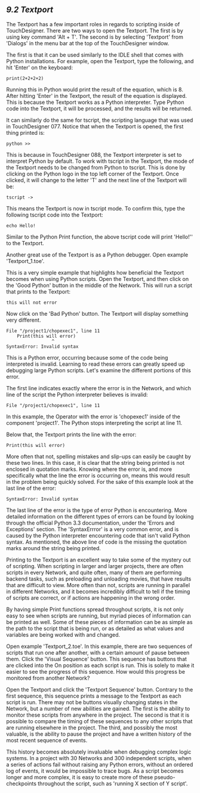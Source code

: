 ## *9.2 Textport*

The Textport has a few important roles in regards to scripting inside of TouchDesigner. There are two ways to open the Textport. The first is by using key command 'Alt + T'. The second is by selecting 'Textport' from 'Dialogs' in the menu bar at the top of the TouchDesigner window.

The first is that it can be used similarly to the IDLE shell that comes with Python installations. For example, open the Textport, type the following, and hit 'Enter' on the keyboard:

~~~~~~~~
print(2+2+2+2)
~~~~~~~~

Running this in Python would print the result of the equation, which is 8. After hitting 'Enter' in the Textport, the result of the equation is displayed. This is because the Textport works as a Python interpreter. Type Python code into the Textport, it will be processed, and the results will be returned.

It can similarly do the same for tscript, the scripting language that was used in TouchDesigner 077. Notice that when the Textport is opened, the first thing printed is:

~~~~~~~~
python >>
~~~~~~~~

This is because in TouchDesigner 088, the Textport interpreter is set to interpret Python by default. To work with tscript in the Textport, the mode of the Textport needs to be changed from Python to tscript. This is done by clicking on the Python logo in the top left corner of the Textport. Once clicked, it will change to the letter 'T' and the next line of the Textport will be:

~~~~~~~~
tscript ->
~~~~~~~~

This means the Textport is now in tscript mode. To confirm this, type the following tscript code into the Textport:

~~~~~~~~
echo Hello!
~~~~~~~~

Similar to the Python Print function, the above tscript code will print 'Hello!'' to the Textport.

Another great use of the Textport is as a Python debugger. Open example 'Textport\_1.toe'.

This is a very simple example that highlights how beneficial the Textport becomes when using Python scripts. Open the Textport, and then click on the 'Good Python' button in the middle of the Network. This will run a script that prints to the Textport:

~~~~~~~~
this will not error
~~~~~~~~

Now click on the 'Bad Python' button. The Textport will display something very different.

~~~~~~~~
File "/project1/chopexec1", line 11
	Print(this will error)
			     ^
SyntaxError: Invalid syntax
~~~~~~~~

This is a Python error, occurring because some of the code being interpreted is invalid. Learning to read these errors can greatly speed up debugging large Python scripts. Let's examine the different portions of this error.

The first line indicates exactly where the error is in the Network, and which line of the script the Python interpreter believes is invalid:

~~~~~~~~
File "/project1/chopexec1", line 11
~~~~~~~~

In this example, the Operator with the error is 'chopexec1' inside of the component 'project1'. The Python stops interpreting the script at line 11.

Below that, the Textport prints the line with the error:

~~~~~~~~
Print(this will error)
~~~~~~~~

More often that not, spelling mistakes and slip-ups can easily be caught by these two lines. In this case, it is clear that the string being printed is not enclosed in quotation marks. Knowing where the error is, and more specifically what the line the error is occurring on, means this would result in the problem being quickly solved. For the sake of this example look at the last line of the error:

~~~~~~~~
SyntaxError: Invalid syntax
~~~~~~~~

The last line of the error is the type of error Python is encountering. More detailed information on the different types of errors can be found by looking through the official Python 3.3 documentation, under the 'Errors and Exceptions' section. The 'SyntaxErrror' is a very common error, and is caused by the Python interpreter encountering code that isn't valid Python syntax. As mentioned, the above line of code is the missing the quotation marks around the string being printed.

Printing to the Textport is an excellent way to take some of the mystery out of scripting. When scripting in larger and larger projects, there are often scripts in every Network, and quite often, many of them are performing backend tasks, such as preloading and unloading movies, that have results that are difficult to view. More often than not, scripts are running in parallel in different Networks, and it becomes incredibly difficult to tell if the timing of scripts are correct, or if actions are happening in the wrong order.

By having simple Print functions spread throughout scripts, it is not only easy to see when scripts are running, but myriad pieces of information can be printed as well. Some of these pieces of information can be as simple as the path to the script that is being run, or as detailed as what values and variables are being worked with and changed.

Open example 'Textport\_2.toe'. In this example, there are two sequences of scripts that run one after another, with a certain amount of pause between them. Click the 'Visual Sequence' button. This sequence has buttons that are clicked into the On position as each script is run. This is solely to make it easier to see the progress of this sequence. How would this progress be monitored from another Network?

Open the Textport and click the 'Textport Sequence' button. Contrary to the first sequence, this sequence prints a message to the Textport as each script is run. There may not be buttons visually changing states in the Network, but a number of new abilities are gained. The first is the ability to monitor these scripts from anywhere in the project. The second is that it is possible to compare the timing of these sequences to any other scripts that are running elsewhere in the project. The third, and possibly the most valuable, is the ability to pause the project and have a written history of the most recent sequence of events.

This history becomes absolutely invaluable when debugging complex logic systems. In a project with 30 Networks and 300 independent scripts, when a series of actions fail without raising any Python errors, without an ordered log of events, it would be impossible to trace bugs. As a script becomes longer and more complex, it is easy to create more of these pseudo-checkpoints throughout the script, such as 'running X section of Y script'.